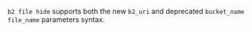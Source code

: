 `b2 file hide` supports both the new `b2_uri` and deprecated `bucket_name file_name` parameters syntax.